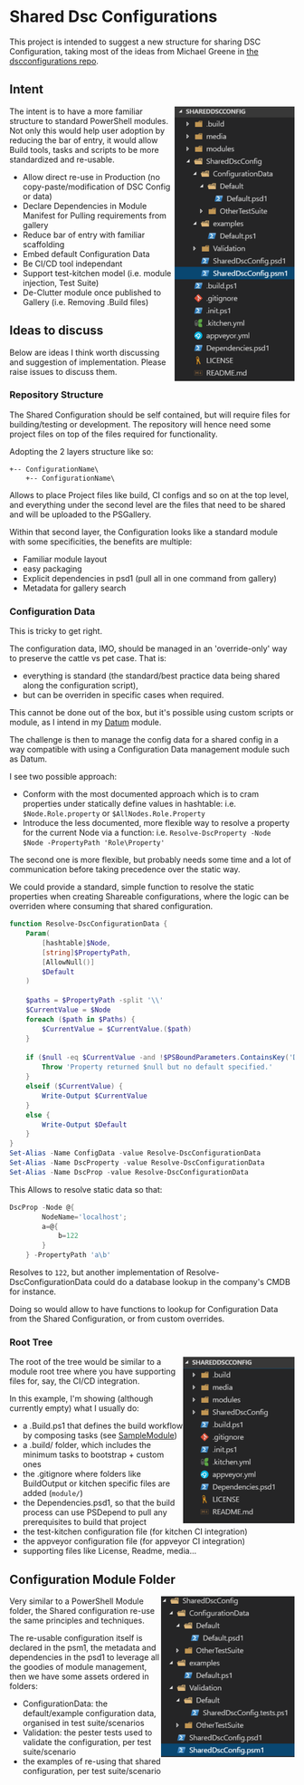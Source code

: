 # Shared Dsc Configurations

This project is intended to suggest a new structure for sharing DSC Configuration, taking most of the ideas from Michael Greene in [the dscconfigurations repo](https://github.com/powershell/dscconfigurations).

## Intent
<div style="align:right"><img src ="./media/FileTree.png" / align='right'>
The intent is to have a more familiar structure to standard PowerShell modules. Not only this would help user adoption by
reducing the bar of entry, it would allow Build tools, tasks and scripts to be more standardized and re-usable.

- Allow direct re-use in Production (no copy-paste/modification of DSC Config or data)
- Declare Dependencies in Module Manifest for Pulling requirements from gallery
- Reduce bar of entry with familiar scaffolding
- Embed default Configuration Data
- Be CI/CD tool independant
- Support test-kitchen model (i.e. module injection, Test Suite)
- De-Clutter module once published to Gallery (i.e. Removing .Build files)

## Ideas to discuss

Below are ideas I think worth discussing and suggestion of implementation. Please raise issues to discuss them.

### Repository Structure
The Shared Configuration should be self contained, but will require files for building/testing or development.
The repository will hence need some project files on top of the files required for functionality.

Adopting the 2 layers structure like so:
```
+-- ConfigurationName\
    +-- ConfigurationName\
```
Allows to place Project files like build, CI configs and so on at the top level, and everything under the second level are the files that need to be shared and will be uploaded to the PSGallery.


Within that second layer, the Configuration looks like a standard module with some specificities, the benefits are multiple:
- Familiar module layout
- easy packaging
- Explicit dependencies in psd1 (pull all in one command from gallery)
- Metadata for gallery search


### Configuration Data

This is tricky to get right.

The configuration data, IMO, should be managed in an 'override-only' way to preserve the cattle vs pet case. That is: 
- everything is standard (the standard/best practice data being shared along the configuration script), 
- but can be overriden in specific cases when required.

This cannot be done out of the box, but it's possible using custom scripts or module, as I intend in my [Datum](https://github.com/gaelcolas/datum) module.

The challenge is then to manage the config data for a shared config in a way compatible with using a Configuration Data management module such as Datum.


I see two possible approach:
- Conform with the most documented approach which is to cram properties under statically define values in hashtable: i.e. `$Node.Role.property` or `$AllNodes.Role.Property`
- Introduce the less documented, more flexible way to resolve a property for the current Node via a function: i.e. `Resolve-DscProperty -Node $Node -PropertyPath 'Role\Property'`

The second one is more flexible, but probably needs some time and a lot of communication before taking precedence over the static way.

We could provide a standard, simple function to resolve the static properties when creating Shareable configurations, where the logic can be overriden where consuming that shared configuration.

```PowerShell
function Resolve-DscConfigurationData {
    Param(
        [hashtable]$Node,
        [string]$PropertyPath,
        [AllowNull()]
        $Default
    )

    $paths = $PropertyPath -split '\\'
    $CurrentValue = $Node
    foreach ($path in $Paths) {
        $CurrentValue = $CurrentValue.($path)
    }

    if ($null -eq $CurrentValue -and !$PSBoundParameters.ContainsKey('Default')) {
        Throw 'Property returned $null but no default specified.'
    }
    elseif ($CurrentValue) {
        Write-Output $CurrentValue
    }
    else {
        Write-Output $Default
    }
}
Set-Alias -Name ConfigData -value Resolve-DscConfigurationData
Set-Alias -Name DscProperty -value Resolve-DscConfigurationData
Set-Alias -Name DscProp -value Resolve-DscConfigurationData
```

This Allows to resolve static data so that: 
```PowerShell
DscProp -Node @{
        NodeName='localhost';
        a=@{
            b=122
        }
    } -PropertyPath 'a\b'
```
Resolves to `122`, but another implementation of Resolve-DscConfigurationData could do a database lookup in the company's CMDB for instance.

Doing so would allow to have functions to lookup for Configuration Data from the Shared Configuration, or from custom overrides.

### Root Tree
<div style="align:right"><img src ="./media/rootTree.png" / align='right'>
The root of the tree would be similar to a module root tree where you have supporting files for, say, the CI/CD integration.

In this example, I'm showing (although currently empty) what I usually do:
- a .Build.ps1 that defines the build workflow by composing tasks (see [SampleModule](https://github.com/gaelcolas/SampleModule))
- a .build/ folder, which includes the minimum tasks to bootstrap + custom ones
- the .gitignore where folders like BuildOutput or kitchen specific files are added (`module/`)
- the Dependencies.psd1, so that the build process can use PSDepend to pull any prerequisites to build that project
- the test-kitchen configuration file (for kitchen CI integration)
- the appveyor configuration file (for appveyor CI integration)
- supporting files like License, Readme, media...


## Configuration Module Folder
<div style="align:right"><img src ="./media/SharedConfigFolder.png" / align='right'>

Very similar to a PowerShell Module folder, the Shared configuration re-use the same principles and techniques.

The re-usable configuration itself is declared in the psm1, the metadata and dependencies in the psd1 to leverage all the goodies of module management, then we have some assets ordered in folders:
- ConfigurationData: the default/example configuration data, organised in test suite/scenarios
- Validation: the pester tests used to validate the configuration, per test suite/scenario
- the examples of re-using that shared configuration, per test suite/scenario
